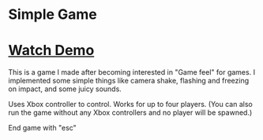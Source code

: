 # Simple Game

# [Watch Demo](https://youtu.be/YMhGzV0_q-U)

This is a game I made after becoming interested in "Game feel" for games. I implemented some simple things like camera shake, flashing and freezing on impact, and some juicy sounds.

Uses Xbox controller to control. Works for up to four players. (You can also run the game without any Xbox controllers and no player will be spawned.)

End game with "esc"
